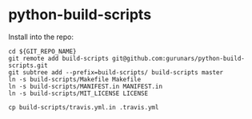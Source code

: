 # python-build-scripts

Install into the repo:

    cd ${GIT_REPO_NAME}
    git remote add build-scripts git@github.com:gurunars/python-build-scripts.git
    git subtree add --prefix=build-scripts/ build-scripts master
    ln -s build-scripts/Makefile Makefile
    ln -s build-scripts/MANIFEST.in MANIFEST.in
    ln -s build-scripts/MIT_LICENSE LICENSE

    cp build-scripts/travis.yml.in .travis.yml
